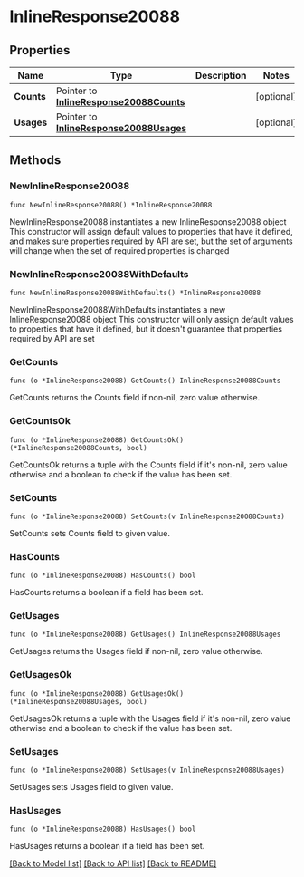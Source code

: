 # InlineResponse20088

## Properties

Name | Type | Description | Notes
------------ | ------------- | ------------- | -------------
**Counts** | Pointer to [**InlineResponse20088Counts**](InlineResponse20088Counts.md) |  | [optional] 
**Usages** | Pointer to [**InlineResponse20088Usages**](InlineResponse20088Usages.md) |  | [optional] 

## Methods

### NewInlineResponse20088

`func NewInlineResponse20088() *InlineResponse20088`

NewInlineResponse20088 instantiates a new InlineResponse20088 object
This constructor will assign default values to properties that have it defined,
and makes sure properties required by API are set, but the set of arguments
will change when the set of required properties is changed

### NewInlineResponse20088WithDefaults

`func NewInlineResponse20088WithDefaults() *InlineResponse20088`

NewInlineResponse20088WithDefaults instantiates a new InlineResponse20088 object
This constructor will only assign default values to properties that have it defined,
but it doesn't guarantee that properties required by API are set

### GetCounts

`func (o *InlineResponse20088) GetCounts() InlineResponse20088Counts`

GetCounts returns the Counts field if non-nil, zero value otherwise.

### GetCountsOk

`func (o *InlineResponse20088) GetCountsOk() (*InlineResponse20088Counts, bool)`

GetCountsOk returns a tuple with the Counts field if it's non-nil, zero value otherwise
and a boolean to check if the value has been set.

### SetCounts

`func (o *InlineResponse20088) SetCounts(v InlineResponse20088Counts)`

SetCounts sets Counts field to given value.

### HasCounts

`func (o *InlineResponse20088) HasCounts() bool`

HasCounts returns a boolean if a field has been set.

### GetUsages

`func (o *InlineResponse20088) GetUsages() InlineResponse20088Usages`

GetUsages returns the Usages field if non-nil, zero value otherwise.

### GetUsagesOk

`func (o *InlineResponse20088) GetUsagesOk() (*InlineResponse20088Usages, bool)`

GetUsagesOk returns a tuple with the Usages field if it's non-nil, zero value otherwise
and a boolean to check if the value has been set.

### SetUsages

`func (o *InlineResponse20088) SetUsages(v InlineResponse20088Usages)`

SetUsages sets Usages field to given value.

### HasUsages

`func (o *InlineResponse20088) HasUsages() bool`

HasUsages returns a boolean if a field has been set.


[[Back to Model list]](../README.md#documentation-for-models) [[Back to API list]](../README.md#documentation-for-api-endpoints) [[Back to README]](../README.md)


